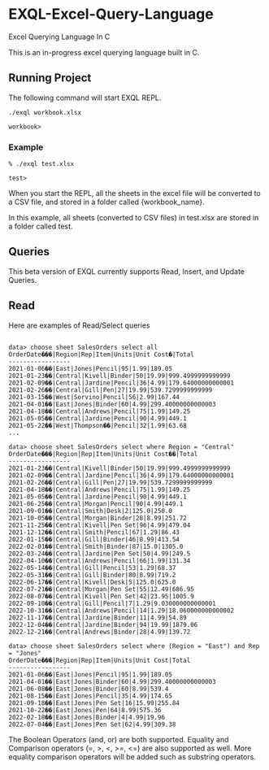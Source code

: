 # EXQL-Excel-Query-Language

Excel Querying Language In C

This is an in-progress excel querying language built in C.


## Running Project 

The following command will start EXQL REPL.


```
./exql workbook.xlsx

workbook> 

```

### Example

```
% ./exql test.xlsx

test> 

```

When you start the REPL, all the sheets in the excel file will be converted to a CSV file, and stored in a folder called {workbook_name}.

In this example, all sheets (converted to CSV files) in test.xlsx are stored in a folder called test.


## Queries

This beta version of EXQL currently supports Read, Insert, and Update Queries. 

## Read 

Here are examples of Read/Select queries 

```

data> choose sheet SalesOrders select all
OrderDate���|Region|Rep|Item|Units|Unit Cost�|Total
-----------------
2021-01-06��|East|Jones|Pencil|95|1.99|189.05
2021-01-23��|Central|Kivell|Binder|50|19.99|999.4999999999999
2021-02-09��|Central|Jardine|Pencil|36|4.99|179.64000000000001
2021-02-26��|Central|Gill|Pen|27|19.99|539.7299999999999
2021-03-15��|West|Sorvino|Pencil|56|2.99|167.44
2021-04-01��|East|Jones|Binder|60|4.99|299.40000000000003
2021-04-18��|Central|Andrews|Pencil|75|1.99|149.25
2021-05-05��|Central|Jardine|Pencil|90|4.99|449.1
2021-05-22��|West|Thompson��|Pencil|32|1.99|63.68
...

data> choose sheet SalesOrders select where Region = "Central"
OrderDate���|Region|Rep|Item|Units|Unit Cost��|Total
-----------------
2021-01-23��|Central|Kivell|Binder|50|19.99|999.4999999999999
2021-02-09��|Central|Jardine|Pencil|36|4.99|179.64000000000001
2021-02-26��|Central|Gill|Pen|27|19.99|539.7299999999999
2021-04-18��|Central|Andrews|Pencil|75|1.99|149.25
2021-05-05��|Central|Jardine|Pencil|90|4.99|449.1
2021-06-25��|Central|Morgan|Pencil|90|4.99|449.1
2021-09-01��|Central|Smith|Desk|2|125.0|250.0
2021-10-05��|Central|Morgan|Binder|28|8.99|251.72
2021-11-25��|Central|Kivell|Pen Set|96|4.99|479.04
2021-12-12��|Central|Smith|Pencil|67|1.29|86.43
2022-01-15��|Central|Gill|Binder|46|8.99|413.54
2022-02-01��|Central|Smith|Binder|87|15.0|1305.0
2022-03-24��|Central|Jardine|Pen Set|50|4.99|249.5
2022-04-10��|Central|Andrews|Pencil|66|1.99|131.34
2022-05-14��|Central|Gill|Pencil|53|1.29|68.37
2022-05-31��|Central|Gill|Binder|80|8.99|719.2
2022-06-17��|Central|Kivell|Desk|5|125.0|625.0
2022-07-21��|Central|Morgan|Pen Set|55|12.49|686.95
2022-08-07��|Central|Kivell|Pen Set|42|23.95|1005.9
2022-09-10��|Central|Gill|Pencil|7|1.29|9.030000000000001
2022-10-31��|Central|Andrews|Pencil|14|1.29|18.060000000000002
2022-11-17��|Central|Jardine|Binder|11|4.99|54.89
2022-12-04��|Central|Jardine|Binder|94|19.99|1879.06
2022-12-21��|Central|Andrews|Binder|28|4.99|139.72

data> choose sheet SalesOrders select where (Region = "East") and Rep = "Jones"
OrderDate���|Region|Rep|Item|Units|Unit Cost|Total
-----------------
2021-01-06��|East|Jones|Pencil|95|1.99|189.05
2021-04-01��|East|Jones|Binder|60|4.99|299.40000000000003
2021-06-08��|East|Jones|Binder|60|8.99|539.4
2021-08-15��|East|Jones|Pencil|35|4.99|174.65
2021-09-18��|East|Jones|Pen Set|16|15.99|255.84
2021-10-22��|East|Jones|Pen|64|8.99|575.36
2022-02-18��|East|Jones|Binder|4|4.99|19.96
2022-07-04��|East|Jones|Pen Set|62|4.99|309.38

```

The Boolean Operators (and, or) are both supported. Equality and Comparison operators (=, >, <,  >=, <=) are also supported as well. More equality comparison operators will be added 
such as substring operators. 


